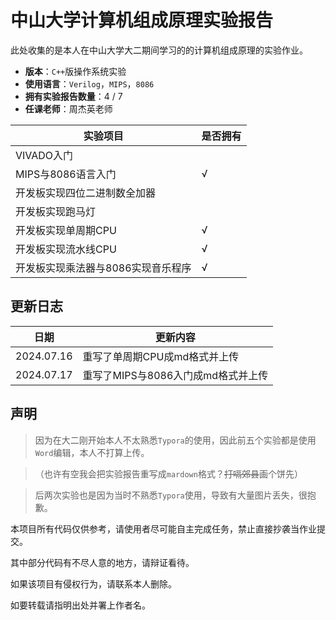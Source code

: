 # 中山大学计算机组成原理实验报告

此处收集的是本人在中山大学大二期间学习的的计算机组成原理的实验作业。

- **版本**：`C++`版操作系统实验
- **使用语言**：`Verilog`，`MIPS`，`8086`
- **拥有实验报告数量**：4 /  7
- **任课老师**：周杰英老师

| 实验项目                           | 是否拥有 |
| ---------------------------------- | -------- |
| VIVADO入门                         |          |
| MIPS与8086语言入门                 | √        |
| 开发板实现四位二进制数全加器       |          |
| 开发板实现跑马灯                   |          |
| 开发板实现单周期CPU                | √        |
| 开发板实现流水线CPU                | √        |
| 开发板实现乘法器与8086实现音乐程序 | √        |

## 更新日志

| 日期       | 更新内容                           |
| ---------- | ---------------------------------- |
| 2024.07.16 | 重写了单周期CPU成md格式并上传      |
| 2024.07.17 | 重写了MIPS与8086入门成md格式并上传 |

## 声明

>因为在大二刚开始本人不太熟悉`Typora`的使用，因此前五个实验都是使用`Word`编辑，本人不打算上传。

> （也许有空我会把实验报告重写成`mardown`格式？~~打嗝郊县~~画个饼先）

> 后两次实验也是因为当时不熟悉`Typora`使用，导致有大量图片丢失，很抱歉。

本项目所有代码仅供参考，请使用者尽可能自主完成任务，禁止直接抄袭当作业提交。

其中部分代码有不尽人意的地方，请辩证看待。

如果该项目有侵权行为，请联系本人删除。

如要转载请指明出处并署上作者名。
